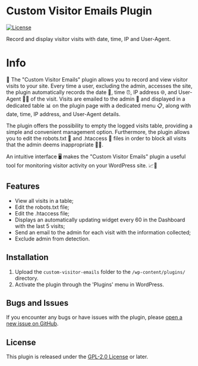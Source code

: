 # Custom Visitor Emails Plugin
[![License](https://poser.pugx.org/automattic/jetpack/license.svg)](https://www.gnu.org/licenses/gpl-2.0.html)

Record and display visitor visits with date, time, IP and User-Agent.


# Info

🔌 The "Custom Visitor Emails" plugin allows you to record and view visitor visits to your site. Every time a user, excluding the admin, accesses the site, the plugin automatically records the date 📅, time ⏰, IP address 🌐, and User-Agent 🕵️‍♂️ of the visit. Visits are emailed to the admin 📧 and displayed in a dedicated table 📊 on the plugin page with a dedicated menu 📋, along with date, time, IP address, and User-Agent details.

The plugin offers the possibility to empty the logged visits table, providing a simple and convenient management option. Furthermore, the plugin allows you to edit the robots.txt 🤖 and .htaccess 🚫 files in order to block all visits that the admin deems inappropriate 🚫❌.

An intuitive interface 🖥️ makes the "Custom Visitor Emails" plugin a useful tool for monitoring visitor activity on your WordPress site. 📈👀

## Features

- View all visits in a table;
- Edit the robots.txt file;
- Edit the .htaccess file;
- Displays an automatically updating widget every 60 in the Dashboard with the last 5 visits;
- Send an email to the admin for each visit with the information collected;
- Exclude admin from detection.

## Installation

1. Upload the `custom-visitor-emails` folder to the `/wp-content/plugins/` directory.
2. Activate the plugin through the 'Plugins' menu in WordPress.

## Bugs and Issues

If you encounter any bugs or have issues with the plugin, please [open a new issue on GitHub](https://github.com/smal82/custom-visitor-emails/issues).

## License

This plugin is released under the [GPL-2.0 License](LICENSE) or later.
